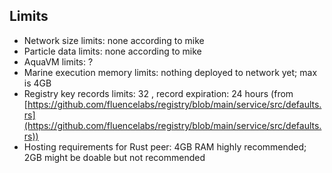 ## **Limits**

- Network size limits: none according to mike
- Particle data limits: none according to mike
- AquaVM limits: ?
- Marine execution memory limits: nothing deployed to network yet; max is 4GB
- Registry key records limits: 32 , record expiration: 24 hours (from [https://github.com/fluencelabs/registry/blob/main/service/src/defaults.rs](https://github.com/fluencelabs/registry/blob/main/service/src/defaults.rs))
- Hosting requirements for Rust peer: 4GB RAM highly recommended; 2GB might be doable but not recommended
